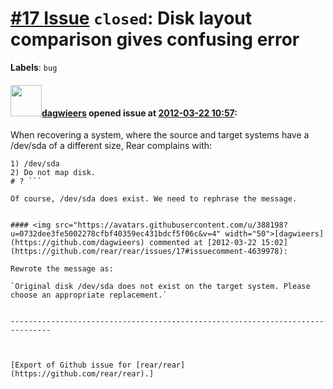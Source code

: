 [\#17 Issue](https://github.com/rear/rear/issues/17) `closed`: Disk layout comparison gives confusing error
===========================================================================================================

**Labels**: `bug`

#### <img src="https://avatars.githubusercontent.com/u/388198?u=0732dee3fe5002278cfbf40359ec431bdcf5f06c&v=4" width="50">[dagwieers](https://github.com/dagwieers) opened issue at [2012-03-22 10:57](https://github.com/rear/rear/issues/17):

When recovering a system, where the source and target systems have a
/dev/sda of a different size, Rear complains with:

    1) /dev/sda
    2) Do not map disk.
    # ? ```

    Of course, /dev/sda does exist. We need to rephrase the message.


    #### <img src="https://avatars.githubusercontent.com/u/388198?u=0732dee3fe5002278cfbf40359ec431bdcf5f06c&v=4" width="50">[dagwieers](https://github.com/dagwieers) commented at [2012-03-22 15:02](https://github.com/rear/rear/issues/17#issuecomment-4639978):

    Rewrote the message as:

    `Original disk /dev/sda does not exist on the target system. Please choose an appropriate replacement.`


    -------------------------------------------------------------------------------



    [Export of Github issue for [rear/rear](https://github.com/rear/rear).]
